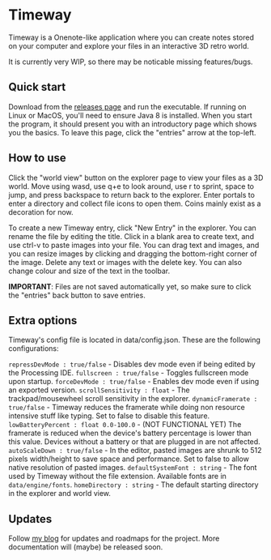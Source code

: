 # Timeway

Timeway is a Onenote-like application where you can create notes stored on your computer and explore your files in an interactive 3D retro world.

It is currently very WIP, so there may be noticable missing features/bugs.

## Quick start
Download from the [releases page](https://www.google.com) and run the executable. If running on Linux or MacOS, you'll need to ensure Java 8 is installed.
When you start the program, it should present you with an introductory page which shows you the basics. To leave this page, click the "entries" arrow at the top-left.

## How to use
Click the "world view" button on the explorer page to view your files as a 3D world. Move using wasd, use q+e to look around, use r to sprint, space to jump, and press backspace to return back to the explorer. Enter portals to enter a directory and collect file icons to open them. Coins mainly exist as a decoration for now.

To create a new Timeway entry, click "New Entry" in the explorer. You can rename the file by editing the title. Click in a blank area to create text, and use ctrl-v to paste images into your file. You can drag text and images, and you can resize images by clicking and dragging the bottom-right corner of the image. Delete any text or images with the delete key. You can also change colour and size of the text in the toolbar.

**IMPORTANT**: Files are not saved automatically yet, so make sure to click the "entries" back button to save entries.

## Extra options
Timeway's config file is located in data/config.json. These are the following configurations:

`repressDevMode : true/false` - Disables dev mode even if being edited by the Processing IDE.
`fullscreen : true/false` - Toggles fullscreen mode upon startup.
`forceDevMode : true/false` - Enables dev mode even if using an exported version.
`scrollSensitivity : float` - The trackpad/mousewheel scroll sensitivity in the explorer.
`dynamicFramerate : true/false` - Timeway reduces the framerate while doing non resource intensive stuff like typing. Set to false to disable this feature.
`lowBatteryPercent : float 0.0-100.0` - (NOT FUNCTIONAL YET) The framerate is reduced when the device's battery percentage is lower than this value. Devices without a battery or that are plugged in are not affected.
`autoScaleDown : true/false` - In the editor, pasted images are shrunk to 512 pixels width/height to save space and performance. Set to false to allow native resolution of pasted images.
`defaultSystemFont : string` - The font used by Timeway without the file extension. Available fonts are in `data/engine/fonts`.
`homeDirectory : string` - The default starting directory in the explorer and world view.

## Updates
Follow [my blog](https://teojt.github.io/blog) for updates and roadmaps for the project.
More documentation will (maybe) be released soon.


